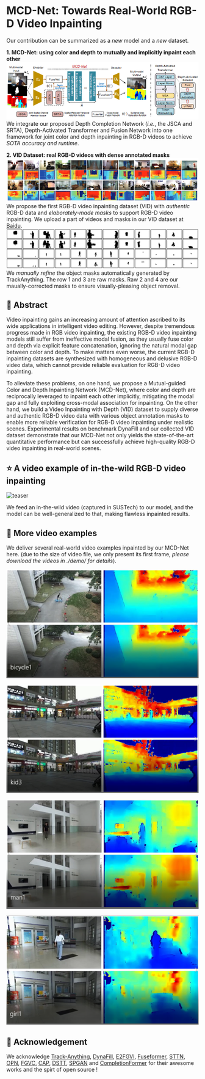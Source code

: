 
# MCD-Net: Towards Real-World RGB-D Video Inpainting 


Our contribution can be summarized as a *new* model and a *new* dataset.


**1. MCD-Net: using color and depth to mutually and implicitly inpaint each other**
![model](./figs/model.png)<br>
We integrate our proposed Depth Completion Network (*i.e.*, the JSCA and SRTA), Depth-Activated Transformer and Fusion Network into one framework for joint color and depth inpainting in RGB-D videos to achieve *SOTA accuracy and runtime*.

**2. VID Dataset: real RGB-D videos with dense annotated masks**
![dataset](./figs/dataset.png)<br>
We propose the first RGB-D video inpainting dataset (VID) with *authentic* RGB-D data and *elaborately-made masks* to support RGB-D video inpainting. We upload a part of videos and masks in our VID dataset at <a href="https://pan.baidu.com/s/1q9ys6ITxQgtfgYltQbdyvA?pwd=lor3" title="baidu" target="_blank">Baidu</a>.
![masks](./figs/concat-masks.jpg)<br>
We *manually refine* the object masks automatically generated by TrackAnything. The row 1 and 3 are raw masks. Raw 2 and 4 are our maually-corrected masks to ensure visually-pleasing object removal.

## :newspaper: Abstract
Video inpainting gains an increasing amount of attention ascribed to its wide applications in intelligent video editing. However, despite tremendous progress made in RGB video inpainting, the existing RGB-D video inpainting models still suffer from ineffective modal fusion, as they usually fuse color and depth via explicit feature concatenation, ignoring the natural modal gap between color and depth. To make matters even worse, the current RGB-D inpainting datasets are synthesized with homogeneous and delusive RGB-D video data, which cannot provide reliable evaluation for RGB-D video inpainting.

To alleviate these problems, on one hand, we propose a Mutual-guided Color and Depth Inpainting Network (MCD-Net), where color and depth are reciprocally leveraged to inpaint each other implicitly, mitigating the modal gap and fully exploiting cross-modal association for inpainting. 
On the other hand, we build a Video Inpainting with Depth (VID) dataset to supply diverse and authentic RGB-D video data with various object annotation masks to enable more reliable verification for RGB-D video inpainting under realistic scenes. 
Experimental results on benchmark DynaFill and our collected VID dataset demonstrate that our MCD-Net not only yields the state-of-the-art quantitative performance but can successfully achieve high-quality RGB-D video inpainting in real-world scenes.

## :star: A video example of in-the-wild RGB-D video inpainting
![teaser](./demo/demo.gif#pic_left)

We feed an in-the-wild video (captured in SUSTech) to our model, and the model can be well-generalized to that, making flawless inpainted results.

## :star2: More video examples
We deliver several real-world video examples inpainted by our MCD-Net here. (due to the size of video file, we only present its first frame, *please download the videos in ./demo/ for details*). <br>

![teaser](./figs/bicycle1.png)

![teaser](./figs/kid3.png)

![teaser](./figs/man1.png)

![teaser](./figs/girl1.png)


## :clap: Acknowledgement
We acknowledge <a href="https://github.com/gaomingqi/Track-Anything" title="track" target="_blank">Track-Anything</a>, <a href="https://github.com/robot-learning-freiburg/DynaFill/tree/master" title="dynafill" target="_blank">DynaFill</a>, <a href="https://github.com/MCG-NKU/E2FGVI" title="e2fgvi" target="_blank">E2FGVI</a>, <a href="https://github.com/ruiliu-ai/FuseFormer" title="fuseformer" target="_blank">Fuseformer</a>, <a href="https://github.com/researchmm/STTN" title="sttn" target="_blank">STTN</a>, <a href="https://github.com/seoungwugoh/opn-demo" title="opn" target="_blank">OPN</a>, <a href="https://github.com/vt-vl-lab/FGVC" title="fgvc" target="_blank">FGVC</a>, <a href="https://github.com/shleecs/Copy-and-Paste-Networks-for-Deep-Video-Inpainting" title="cpn" target="_blank">CAP</a>, <a href="https://github.com/ruiliu-ai/DSTT" title="dstt" target="_blank">DSTT</a>, <a href="https://github.com/kocchop/depth-completion-gan" title="dstt" target="_blank">SPGAN</a> and <a href="https://github.com/youmi-zym/CompletionFormer" title="cf" target="_blank">CompletionFormer</a> for their awesome works and the spirt of open source !
